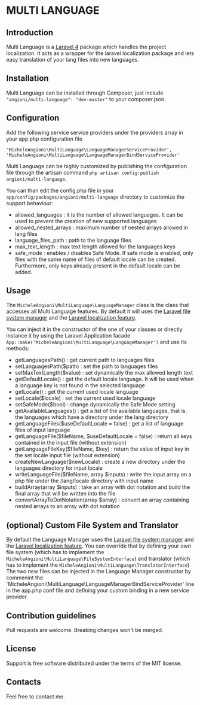 # MULTI LANGUAGE

## Introduction

Multi Language is a [Laravel 4](http://laravel.com) package which handles the project localization. It acts as a wrapper for the laravel localization package and lets easy translation of your lang files into new languages.

## Installation

Multi Language can be installed through Composer, just include `"angioni/multi-language": "dev-master"` to your composer.json.

## Configuration

Add the following service service providers under the providers array in your app.php configuration file

    'MicheleAngioni\MultiLanguage\LanguageManagerServiceProvider',
    'MicheleAngioni\MultiLanguage\LanguageManagerBindServiceProvider'

Multi Language can be highly customized by publishing the configuration file through the artisan command `php artisan config:publish angioni/multi-language`.

You can than edit the config.php file in your `app/config/packages/angioni/multi-language` directory to customize the support behaviour:

- allowed_languages : it is the number of allowed languages. It can be used to prevent the creation of new supported languages
- allowed_nested_arrays : maximum number of nested arrays allowed in lang files
- language_files_path : path to the language files
- max_text_length : max text length allowed for the languages keys
- safe_mode : enables / disables Safe Mode. If safe mode is enabled, only files with the same name of files of default locale can be created. Furthermore, only keys already present in the default locale can be added.

## Usage

The `MicheleAngioni\MultiLanguage\LanguageManager` class is the class that accesses all Multi Language features.
By default it will uses the [Laravel file system manager](http://laravel.com/api/4.2/Illuminate/Filesystem/Filesystem.html) and the [Laravel localization feature](http://laravel.com/docs/4.2/localization).

You can inject it in the constructor of the one of your classes or directly instance it by using the Laravel Application facade `App::make('MicheleAngioni\MultiLanguage\LanguageManager')` and use its methods:

- getLanguagesPath() : get current path to languages files
- setLanguagesPath($path) : set the path to languages files
- setMaxTextLength($value) : set dynamically the max allowed length text
- getDefaultLocale() : get the default locale language. It will be used when a language key is not found in the selected language
- getLocale() : get the current used locale language
- setLocale($locale) : set the current used locale language
- setSafeMode($bool) : change dynamically the Safe Mode setting
- getAvailableLanguages() : get a list of the available languages, that is. the languages which have a directory under the lang directory
- getLanguageFiles($useDefaultLocale = false) : get a list of language files of input language
- getLanguageFile($fileName, $useDefaultLocale = false) : return all keys contained in the input file (without extension)
- getLanguageFileKey($fileName, $key) : return the value of input key in the set locale input file (without extension)
- createNewLanguage($newLocale) : create a new directory under the languages directory for input locale
- writeLanguageFile($fileName, array $inputs) : write the input array on a php file under the /lang/locale directory with input name
- buildArray(array $inputs) : take an array with dot notation and build the final array that will be written into the file
- convertArrayToDotNotation(array $array) : convert an array containing nested arrays to an array with dot notation

## (optional) Custom File System and Translator

By default the Language Manager uses the [Laravel file system manager](http://laravel.com/api/4.2/Illuminate/Filesystem/Filesystem.html) and the [Laravel localization feature](http://laravel.com/docs/4.2/localization).
You can override that by defining your own file system (which has to implement the `MicheleAngioni\MultiLanguage\FileSystemInterface`) and translator (which has to implement the `MicheleAngioni\MultiLanguage\TranslatorInterface`)
The two new files can be injected in the Language Manager constructor by commenint the 'MicheleAngioni\MultiLanguage\LanguageManagerBindServiceProvider' line in the app.php conf file and defining your custom binding in a new service provider.

## Contribution guidelines

Pull requests are welcome. Breaking changes won't be merged.

## License

Support is free software distributed under the terms of the MIT license.

## Contacts

Feel free to contact me.